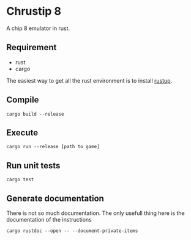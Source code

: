 # Chrustip 8

A chip 8 emulator in rust.

## Requirement
* rust
* cargo

The easiest way to get all the rust environment is to install [rustup](http://rustup.rs/).

## Compile
```
cargo build --release
```

## Execute
```
cargo run --release [path to game]
```

## Run unit tests
```
cargo test
```

## Generate documentation
There is not so much documentation.
The only usefull thing here is the documentation of the instructions
```
cargo rustdoc --open -- --document-private-items
```
